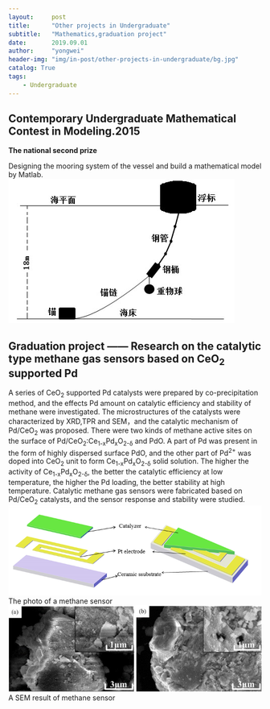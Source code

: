 ```yaml
---
layout:     post
title:      "Other projects in Undergraduate"
subtitle:   "Mathematics,graduation project"
date:       2019.09.01
author:     "yongwei"
header-img: "img/in-post/other-projects-in-undergraduate/bg.jpg"
catalog: True
tags:
    - Undergraduate
---
```


## Contemporary Undergraduate Mathematical Contest in Modeling.2015

**The national second prize**

Designing the mooring system of the vessel and build a mathematical model by Matlab.
![](/img/in-post/other-projects-in-undergraduate/数学建模.jpg)

## Graduation project —— Research on the catalytic type methane gas sensors based on CeO<sub>2</sub> supported Pd
A series of CeO<sub>2</sub> supported Pd catalysts were prepared by co-precipitation method, and the effects Pd amount on catalytic efficiency and stability of methane were investigated. The microstructures of the catalysts were characterized by XRD,TPR and SEM，and the catalytic mechanism of Pd/CeO<sub>2</sub> was proposed. There were two kinds of methane active sites on the surface of Pd/CeO<sub>2</sub>:Ce<sub>1-x</sub>Pd<sub>x</sub>O<sub>2-δ</sub> and PdO. A part of Pd was present in the form of highly dispersed surface PdO, and the other part of Pd<sup>2+</sup> was doped into CeO<sub>2</sub> unit to form Ce<sub>1-x</sub>Pd<sub>x</sub>O<sub>2-δ</sub> solid solution. The higher the activity of Ce<sub>1-x</sub>Pd<sub>x</sub>O<sub>2-δ</sub>, the better the catalytic efficiency at low temperature, the higher the Pd loading, the better stability at high temperature. Catalytic methane gas sensors were fabricated based on Pd/CeO<sub>2</sub> catalysts, and the sensor response and stability were studied.
![](/img/in-post/other-projects-in-undergraduate/传感器.png)
The photo of a methane sensor
![](/img/in-post/other-projects-in-undergraduate/SEM.jpg)
A SEM result of methane sensor
